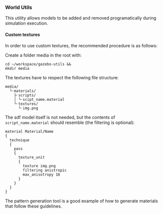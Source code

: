 ### World Utils

This utility allows models to be added and removed programatically during simulation execution.

#### Custom textures

In order to use custom textures, the recommended procedure is as follows:

Create a folder media in the root with:

```
cd ~/workspace/gazebo-utils &&
mkdir media
```

The textures have to respect the following file structure:

```
media/
  └╴materials/
    ├╴scripts/
    │ └╴scipt_name.material
    └╴textures/
      └╴img.png
```

The sdf model itself is not needed, but the contents of `script_name.material` should resemble (the filtering is optional):

```
material Material/Name
{
  technique
  {
    pass
    {
      texture_unit
      {
        texture img.png
        filtering anistropic
        max_anisotropy 16
      }
    }
  }
}
```

The pattern generation tool is a good example of how to generate materials that follow these guidelines.
